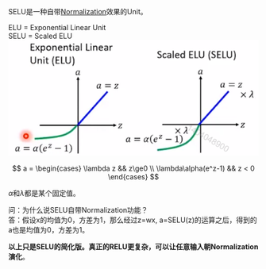 SELU是一种自带[Normalization](https://windmissing.github.io/Bible-DeepLearning/Chapter8/7Strategies/1BatchNormalization.html)效果的Unit。  

ELU = Exponential Linear Unit  
SELU = Scaled ELU  
![](/assets/images/Chapter6/23.png)  

$$
a = 
\begin{cases}
\lambda z && z\ge0 \\
\lambda\alpha(e^z-1) && z < 0
\end{cases}
$$

$\alpha$和$\lambda$都是某个固定值。  

问：为什么说SELU自带Normalization功能？  
答：假设x的均值为0，方差为1，那么经过z=wx, a=SELU(z)的运算之后，得到的a也是均值为0，方差为1。  

**以上只是SELU的简化版。真正的RELU更复杂，可以让任意输入朝Normalization演化**。    